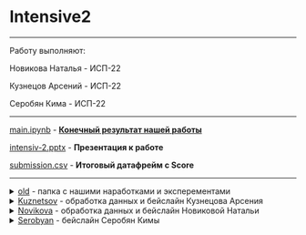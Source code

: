 # Intensive2
__________________________________________________________________________
Работу выполняют:

Новикова Наталья - ИСП-22

Кузнецов Арсений - ИСП-22

Серобян Кима - ИСП-22

___________________________________________________________________________

[main.ipynb](https://github.com/AvEjpg/Intensive2/blob/main/main.ipynb) - <ins>**Конечный результат нашей работы**</ins>

[intensiv-2.pptx](https://github.com/AvEjpg/Intensive2/blob/main/intensiv-2.pptx) - **Презентация к работе**

[submission.csv](https://github.com/AvEjpg/Intensive2/blob/main/submission.csv) - **Итоговый датафрейм с Score**
___________________________________________________________________________
<details>
<summary><a href="https://github.com/AvEjpg/Intensive2/tree/main/old">old</a> - папка с нашими наработками и эксперементами</summary>

  * baseline.ipynb - первый вариант бейслайна
  * cleardata.csv - очищенный train.csv с помощью dataprocessing.ipynb
  * clearvalid.csv - очищенный valid.csv с помощью dataprocessing.ipynb
  * dataprocessing.ipynb - обработка данных

</details>

<details>
<summary><a href="https://github.com/AvEjpg/Intensive2/tree/main/Kuznetsov">Kuznetsov</a> - обработка данных и бейслайн Кузнецова Арсения</summary>

  * baseline2.ipynb - обработка данных и модель RandomForest
  * tr.csv - очищенный train.csv в baseline2.ipynb
  * val.csv - очищенный train.csv с помощью baseline2.ipynb

</details>

<details>
<summary><a href="https://github.com/AvEjpg/Intensive2/tree/main/Novikova">Novikova</a> - обработка данных и бейслайн Новиковой Натальи</summary>

  * baseline.ipynb - обработка данных и модель LogisticRegression
  * clearTrain.csv - очищенный train.csv в baseline.ipynb
  * clearValid.csv - очищенный valid.csv в baseline.ipynb

</details>

<details>
<summary><a href="https://github.com/AvEjpg/Intensive2/tree/main/Serobyan">Serobyan</a> - бейслайн Серобян Кимы</summary>

  * SerobyanBASELINE.ipynb - модель на XGBoost

</details>

